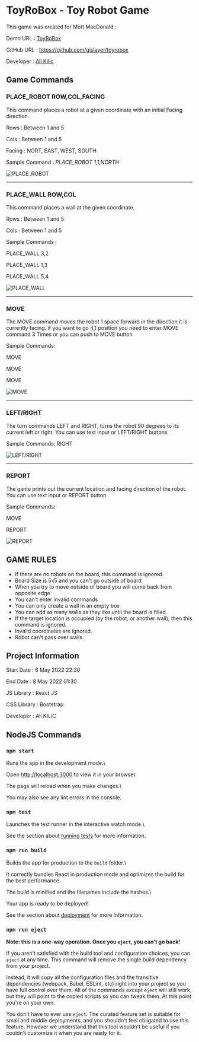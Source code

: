 
# ToyRoBox - Toy Robot Game

This game was created for Mott MacDonald : 

Demo URL : [ToyRoBox](https://stalwart-begonia-743d9d.netlify.app/)

GitHub URL : https://github.com/gislayer/toyrobox

Developer : [Ali Kilic](https://www.alikilic.org/)

## Game Commands
### PLACE_ROBOT ROW,COL,FACING
This command places a robot at a given coordinate with an initial Facing direction.

Rows : Between 1 and 5

Cols : Between 1 and 5 

Facing : NORT, EAST, WEST, SOUTH

Sample Command : *PLACE_ROBOT 1,1,NORTH*

![PLACE_ROBOT](https://iili.io/WMFldG.png)
  
---
### PLACE_WALL ROW,COL
This command places a wall at the given coordinate.

Rows : Between 1 and 5

Cols : Between 1 and 5 

Sample Commands : 

PLACE_WALL 3,2

PLACE_WALL 1,3

PLACE_WALL 5,4

![PLACE_WALL](https://iili.io/WMKe6X.png)

---
### MOVE
The MOVE command moves the robot 1 space forward in the direction it is currently facing.
if you want to go 4,1 position you need to enter MOVE command 3 Times or you can push to MOVE button

Sample Commands: 

MOVE

MOVE

MOVE 

![MOVE](https://iili.io/WMftsI.png)

---

### LEFT/RIGHT
The turn commands LEFT and RIGHT, turns the robot 90 degrees to its current left or right. You can use text input or LEFT/RIGHT buttons

Sample Commands: RIGHT

![LEFT/RIGHT](https://iili.io/WMqKsS.png)

---

### REPORT
The game prints out the current location and facing direction of the robot.
You can use text input or REPORT button

Sample Commands: 

MOVE

REPORT

![REPORT](https://iili.io/WMqqq7.png)

## GAME RULES

 - If there are no robots on the board, this command is ignored.
 - Board Size is 5x5 and you can't go outside of board
 - When you try to move outside of board you will come back from opposite edge
 - You can't enter invalid commands
 - You can only create a wall in an empty box
 - You can add as many walls as they like until the board is filled.
 - If the target location is occupied (by the robot, or another wall), then this command is ignored.
 - Invalid coordinates are ignored.
 - Robot can't pass over walls

## Project Information
Start Date : 6 May 2022 22:30

End Date : 8 May 2022 01:30

JS Library : React JS

CSS Library : Bootstrap

Developer : Ali KILIC

## NodeJS Commands

### `npm start`

  

Runs the app in the development mode.\

Open [http://localhost:3000](http://localhost:3000) to view it in your browser.

  

The page will reload when you make changes.\

You may also see any lint errors in the console.

  

### `npm test`

  

Launches the test runner in the interactive watch mode.\

See the section about [running tests](https://facebook.github.io/create-react-app/docs/running-tests) for more information.

  

### `npm run build`

  

Builds the app for production to the `build` folder.\

It correctly bundles React in production mode and optimizes the build for the best performance.

  

The build is minified and the filenames include the hashes.\

Your app is ready to be deployed!

  

See the section about [deployment](https://facebook.github.io/create-react-app/docs/deployment) for more information.

  

### `npm run eject`

  

**Note: this is a one-way operation. Once you `eject`, you can't go back!**

  

If you aren't satisfied with the build tool and configuration choices, you can `eject` at any time. This command will remove the single build dependency from your project.

  

Instead, it will copy all the configuration files and the transitive dependencies (webpack, Babel, ESLint, etc) right into your project so you have full control over them. All of the commands except `eject` will still work, but they will point to the copied scripts so you can tweak them. At this point you're on your own.

  

You don't have to ever use `eject`. The curated feature set is suitable for small and middle deployments, and you shouldn't feel obligated to use this feature. However we understand that this tool wouldn't be useful if you couldn't customize it when you are ready for it.